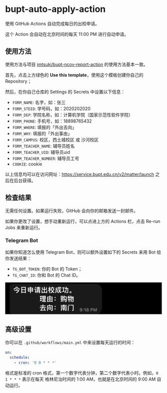# bupt-auto-apply-action

使用 GitHub Actions 自动完成每日的出校申请。

这个 Action 会自动在北京时间的每天 11:00 PM 进行自动申请。

## 使用方法

使用方法与项目 [imtsuki/bupt-ncov-report-action](https://github.com/imtsuki/bupt-ncov-report-action) 的使用方法基本一致。

首先，点击上方绿色的 **Use this template**，使用这个模板创建你自己的 Repository；

然后，在你自己仓库的 Settings 的 Secrets 中设置以下信息：

- `FORM_NAME`: 名字，如：张三
- `FORM_STDID`: 学号码，如：2020202020
- `FORM_DEP`: 学院名称，如：计算机学院（国家示范性软件学院）
- `FORM_PHONE`: 手机号，如：18898765432
- `FORM_WHERE`: 填报的「外出去向」
- `FORM_WHY`: 填报的「外出事由」
- `FORM_CAMPUS`: 校区，西土城校区 或 沙河校区
- `FORM_TEACHER_NAME`: 辅导员姓名
- `FORM_TEACHER_UID`: 辅导员uid
- `FORM_TEACHER_NUMBER`: 辅导员工号
- `COOKIE`: cookie

以上信息均可以在访问网址：https://service.bupt.edu.cn/v2/matter/launch 之后在后台获得。

## 检查结果

无需任何设置。如果运行失败，GitHub 会向你的邮箱发送一封邮件。

如果你更改了设置，想手动重新运行，可以点进上方的 Actions 栏，点击 Re-run Jobs 来重新运行。

### Telegram Bot

如果你知道怎么使用 Telegram Bot，则可以额外设置如下的 Secrets 来用 Bot 给你发送结果：

- `TG_BOT_TOKEN`: 你的 Bot 的 Token；
- `TG_CHAT_ID`: 你和 Bot 的 Chat ID。

![Telegram](./pic_telegram_bot.jpeg)

## 高级设置

你可以在 `.github/workflows/main.yml` 中来设置每天运行的时间：

```yml
on:
  schedule:
    - cron: '0 0 * * *'
```

格式是标准的 cron 格式，第一个数字代表分钟，第二个数字代表小时。例如，`0 1 * * *` 表示在每天
格林尼治时间的 1:00 AM，也就是在北京时间的 9:00 AM 自动运行。

